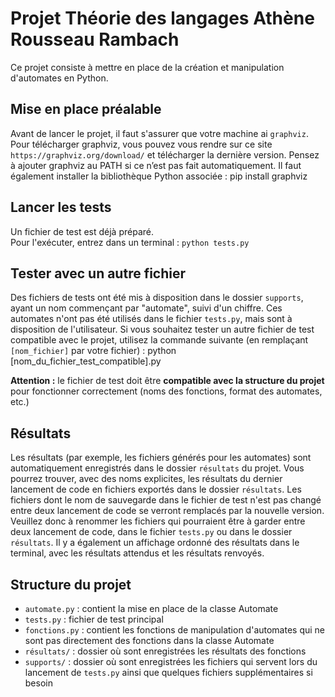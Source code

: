 # Projet Théorie des langages Athène Rousseau Rambach

Ce projet consiste à mettre en place de la création et manipulation d'automates en Python.

## Mise en place préalable

Avant de lancer le projet, il faut s'assurer que votre machine ai `graphviz`.
Pour télécharger graphviz, vous pouvez vous rendre sur ce site `https://graphviz.org/download/` et télécharger la dernière version.
Pensez à ajouter graphviz au PATH si ce n’est pas fait automatiquement.
Il faut également installer la bibliothèque Python associée :
pip install graphviz

## Lancer les tests

Un fichier de test est déjà préparé.  
Pour l'exécuter, entrez dans un terminal :
`python tests.py`

## Tester avec un autre fichier

Des fichiers de tests ont été mis à disposition dans le dossier `supports`, ayant un nom commençant par "automate", suivi d'un chiffre.
Ces automates n'ont pas été utilisés dans le fichier `tests.py`, mais sont à disposition de l'utilisateur.
Si vous souhaitez tester un autre fichier de test compatible avec le projet, utilisez la commande suivante (en remplaçant `[nom_fichier]` par votre fichier) :
python [nom_du_fichier_test_compatible].py

**Attention :** le fichier de test doit être **compatible avec la structure du projet** pour fonctionner correctement (noms des fonctions, format des automates, etc.)

## Résultats

Les résultats (par exemple, les fichiers générés pour les automates) sont automatiquement enregistrés dans le dossier `résultats` du projet.
Vous pourrez trouver, avec des noms explicites, les résultats du dernier lancement de code en fichiers exportés dans le dossier `résultats`.
Les fichiers dont le nom de sauvegarde dans le fichier de test n'est pas changé entre deux lancement de code se verront remplacés par la nouvelle version. Veuillez donc à renommer les fichiers qui pourraient être à garder entre deux lancement de code, dans le fichier `tests.py` ou dans le dossier `résultats`.
Il y a également un affichage ordonné des résultats dans le terminal, avec les résultats attendus et les résultats renvoyés.

## Structure du projet

- `automate.py` : contient la mise en place de la classe Automate
- `tests.py` : fichier de test principal
- `fonctions.py` : contient les fonctions de manipulation d'automates qui ne sont pas directement des fonctions dans la classe Automate
- `résultats/` : dossier où sont enregistrées les résultats des fonctions
- `supports/` : dossier où sont enregistrées les fichiers qui servent lors du lancement de `tests.py` ainsi que quelques fichiers supplémentaires si besoin
